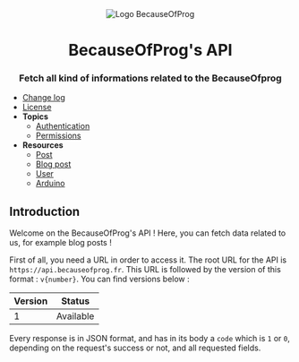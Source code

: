 <div align="center">
  <img src="https://cdn.becauseofprog.fr/v2/sites/becauseofprog.fr/assets/logos/bop.min.svg" alt="Logo BecauseOfProg" />
  <h1>BecauseOfProg's API</h1>
  <h3>Fetch all kind of informations related to the BecauseOfprog</h3>
</div>

- [Change log](CHANGELOG.md)
- [License](LICENSE)
- **Topics**
  - [Authentication](topics/Authentication.md)
  - [Permissions](topics/Permissions.md)
- **Resources**
  - [Post](resources/Post.md)
  - [Blog post](resources/BlogPost.md)
  - [User](resources/User.md)
  - [Arduino](resources/Arduino.md)

## Introduction

Welcome on the BecauseOfProg's API ! Here, you can fetch data related to us, for example blog posts !

First of all, you need a URL in order to access it. The root URL for the API is `https://api.becauseofprog.fr`. This URL is followed by the version of this format : `v{number}`. You can find versions below :

| Version | Status    |
| ------- | --------- |
| 1       | Available |

Every response is in JSON format, and has in its body a `code` which is `1` or `0`, depending on the request's success or not, and all requested fields.
